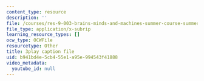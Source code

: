 ```yaml
---
content_type: resource
description: ''
file: /courses/res-9-003-brains-minds-and-machines-summer-course-summer-2015/b941bd4e5cb455e1a95e994543f41888_FMb-HSnaNs4.vtt
file_type: application/x-subrip
learning_resource_types: []
ocw_type: OCWFile
resourcetype: Other
title: 3play caption file
uid: b941bd4e-5cb4-55e1-a95e-994543f41888
video_metadata:
  youtube_id: null
---
```

